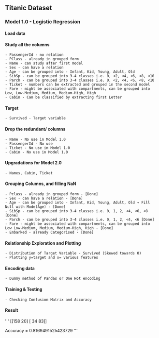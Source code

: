 ## Titanic Dataset

### Model 1.0 - Logistic Regression

#### Load data

#### Study all the columns
    - PassengerId - no relation
    - PClass - already in grouped form
    - Name - can study after first model
    - Sex - can have a relation
    - Age - can be grouped into - Infant, Kid, Young, Adult, Old
    - SibSp - can be grouped into 3-4 classes i.e. 0, <2, <4, <6, <8, <10
    - Parch - can be grouped into 3-4 classes i.e. 0, <2, <4, <6, <8, <10
    - Ticket - numbers can be extracted and grouped in the second model
    - Fare - might be associated with compartments, can be grouped into Low, Low-Medium, Medium, Medium-High, High
    - Cabin - Can be classified by extracting first Letter

#### Target
    - Survived - Target variable

#### Drop the redundant/ columns
    - Name - No use in Model 1.0
    - PassengerId - No use
    - Ticket - No use in Model 1.0
    - Cabin - No use in Model 1.0

#### Upgradations for Model 2.0
    - Names, Cabin, Ticket

#### Grouping Columns, and filling NaN
    - Pclass - already in grouped form - [Done]
    - Sex - can have a relation - [Done]
    - Age - can be grouped into - Infant, Kid, Young, Adult, Old → Fill Null with Mode(Age) - [Done]
    - SibSp - can be grouped into 3-4 classes i.e. 0, 1, 2, <4, <6, <8 [Done]     
    - Parch - can be grouped into 3-4 classes i.e. 0, 1, 2, <4, <6 [Done]
    - Fare - might be associated with compartments, can be grouped into Low Low-Medium, Medium, Medium-High, High - [Done]
    - Embarked - already Categorised - [Done]


#### Relationship Exploration and Plotting
    - Distribution of Target Variable - Survived (Skewed towards 0)
    - Plotting y=target and x= various features


#### Encoding data
    - Dummy method of Pandas or One Hot encoding

#### Training & Testing
    - Checking Confusion Matrix and Accuracy

#### Result
'''
    [[158  20]
    [ 34  83]]

Accuracy = 0.8169491525423729
'''
